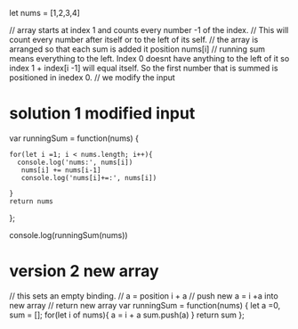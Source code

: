 let nums = [1,2,3,4]

// array starts at index 1 and counts every number -1 of the index.
// This will count every number after itself or to the left of its self.
// the array is arranged so that each sum is added it position nums[i]
// running sum means everything to the left. Index 0 doesnt have anything to the left of it so index 1 + index[i -1] will equal itself. So the first number that is summed is positioned in inedex 0. 
// we modify the input

# solution 1 modified input
var runningSum = function(nums) {

    
    for(let i =1; i < nums.length; i++){
      console.log('nums:', nums[i])
       nums[i] += nums[i-1]
       console.log('nums[i]+=:', nums[i])
        
    }
    return nums
    
};




console.log(runningSum(nums))


# version 2 new array

// this sets an empty binding.
// a = position i + a
// push new a = i +a into new array
// return new array
var runningSum = function(nums) {
let a =0, sum = [];
    for(let i of nums){
        a = i + a
        sum.push(a)
    }
    return sum
};